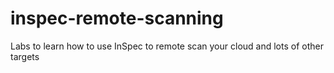 # inspec-remote-scanning
Labs to learn how to use InSpec to remote scan your cloud and lots of other targets

